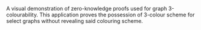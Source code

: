 A visual demonstration of zero-knowledge proofs used for graph 3-colourability. This application proves the possession of 
3-colour scheme for select graphs without revealing said colouring scheme.

